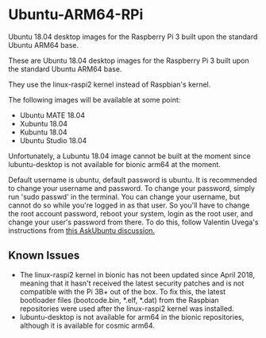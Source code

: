 # Ubuntu-ARM64-RPi
Ubuntu 18.04 desktop images for the Raspberry Pi 3 built upon the standard Ubuntu ARM64 base.

These are Ubuntu 18.04 desktop images for the Raspberry Pi 3 built upon the standard Ubuntu ARM64 base.

They use the linux-raspi2 kernel instead of Raspbian's kernel. 

The following images will be available at some point:

* Ubuntu MATE 18.04
* Xubuntu 18.04
* Kubuntu 18.04
* Ubuntu Studio 18.04

Unfortunately, a Lubuntu 18.04 image cannot be built at the moment since lubuntu-desktop is not available for bionic arm64 at the moment.

Default username is ubuntu, default password is ubuntu. It is recommended to change your username and password. To change your password, simply run 'sudo passwd' in the terminal. You can change your username, but cannot do so while you're logged in as that user. So you'll have to change the root account password, reboot your system, login as the root user, and change your user's password from there. To do this, follow Valentin Uvega's instructions from <a href="https://askubuntu.com/questions/34074/how-do-i-change-my-username">this AskUbuntu discussion.</a>

## Known Issues
* The linux-raspi2 kernel in bionic has not been updated since April 2018, meaning that it hasn't received the latest security patches and is not compatible with the Pi 3B+ out of the box. To fix this, the latest bootloader files (bootcode.bin, *.elf, *.dat) from the Raspbian repositories were used after the linux-raspi2 kernel was installed.
* lubuntu-desktop is not available for arm64 in the bionic repositories, although it is available for cosmic arm64.
